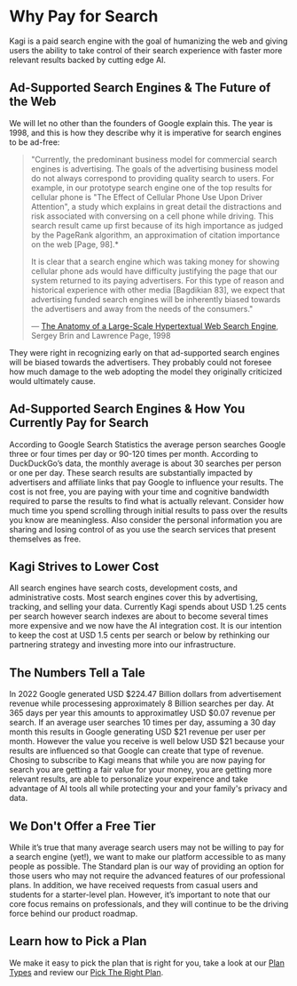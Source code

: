 # Why Pay for Search

Kagi is a paid search engine with the goal of humanizing the web and giving users the ability to take control of their search experience with faster more relevant results backed by cutting edge AI. 

## Ad-Supported Search Engines & The Future of the Web
We will let no other than the founders of Google explain this. The year is 1998, and this is how they describe why it is imperative for search engines to be ad-free:

> "Currently, the predominant business model for commercial search engines is advertising. The goals of the advertising business model do not always correspond to providing quality search to users. For example, in our prototype search engine one of the top results for cellular phone is "The Effect of Cellular Phone Use Upon Driver Attention", a study which explains in great detail the distractions and risk associated with conversing on a cell phone while driving. This search result came up first because of its high importance as judged by the PageRank algorithm, an approximation of citation importance on the web [Page, 98].*
> 
> It is clear that a search engine which was taking money for showing cellular phone ads would have difficulty justifying the page that our system returned to its paying advertisers. For this type of reason and historical experience with other media [Bagdikian 83], we expect that advertising funded search engines will be inherently biased towards the advertisers and away from the needs of the consumers."
> 
> — [The Anatomy of a Large-Scale Hypertextual Web Search Engine](http://infolab.stanford.edu/pub/papers/google.pdf), Sergey Brin and Lawrence Page, 1998

They were right in recognizing early on that ad-supported search engines will be biased towards the advertisers. They probably could not foresee how much damage to the web adopting the model they originally criticized would ultimately cause.

## Ad-Supported Search Engines & How You Currently Pay for Search 
According to Google Search Statistics the average person searches Google three or four times per day or 90-120 times per month. According to DuckDuckGo’s data, the monthly average is about 30 searches per person or one per day. These search results are substantially impacted by advertisers and affiliate links that pay Google to influence your results. The cost is not free, you are paying with your time and cognitive bandwidth required to parse the results to find what is actually relevant. Consider how much time you spend scrolling through initial results to pass over the results you know are meaningless. Also consider the personal information you are sharing and losing control of as you use the search services that present themselves as free.  

## Kagi Strives to Lower Cost 
All search engines have search costs, development costs, and administrative costs. Most search engines cover this by advertising, tracking, and selling your data. Currently Kagi spends about USD 1.25 cents per search however  search indexes are about to become several times more expensive and we now have the AI integration cost. It is our intention to keep the cost at USD 1.5 cents per search or below by rethinking our partnering strategy and investing more into our infrastructure. 

## The Numbers Tell a Tale
In 2022 Google generated USD $224.47 Billion dollars from advertisement revenue while processesing approximately 8 Billion searches per day. At 365 days per year this amounts to approximatley USD $0.07 revenue per search. If an average user searches 10 times per day, assuming a 30 day month this results in Google generating USD $21 revenue per user per month. However the value you receive is well below USD $21 because your results are influenced so that Google can create that type of revenue. Chosing to subscribe to Kagi means that while you are now paying for search you are getting a fair value for your money, you are getting more relevant results, are able to personalize your expeirence and take advantage of AI tools all while protecting your and your family's privacy and data. 

## We Don't Offer a Free Tier
While it’s true that many average search users may not be willing to pay for a search engine (yet!), we want to make our platform accessible to as many people as possible. The Standard plan is our way of providing an option for those users who may not require the advanced features of our professional plans. In addition, we have received requests from casual users and students for a starter-level plan. However, it’s important to note that our core focus remains on professionals, and they will continue to be the driving force behind our product roadmap.

## Learn how to Pick a Plan
We make it easy to pick the plan that is right for you, take a look at our [Plan Types](./plans/plan-types.md) and review our [Pick The Right Plan](./plans/pick-the-plan.md). 